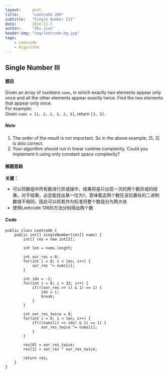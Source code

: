 ```yaml
---
layout:     post
title:      "Leetcode 260"
subtitle:   "Single Number III"
date:       2016-11-3
author:     "Zhu Jian"
header-img: "img/leetcode-bg.jpg"
tags:
    - Leetcode
    - Algorithm
---
```


## Single Number III

#### 题目
Given an array of numbers `nums`, in which exactly two elements appear only once and all the other elements appear exactly twice. Find the two elements that appear only once.  
For example:  
Given `nums = [1, 2, 1, 3, 2, 5]`, return `[3, 5]`.

##### Note
1. The order of the result is not important. So in the above example, [5, 3] is also correct.
2. Your algorithm should run in linear runtime complexity. Could you implement it using only constant space complexity?

#### 解题思路
**关键：**  

* 可以将数组中所有数进行异或操作，结果将是只出现一次的两个数异或的结果。对于结果，必定能找出某一位为1，意味着这两个数在该位置处的二进制数值不相同，因此可以将其作为标准将整个数组分为两大块
* 使用Leetcode 136的方法分别得出两个数

#### Code
```
public class Leetcode {
    public int[] singleNumber(int[] nums) {
        int[] res = new int[2];

        int len = nums.length;

        int xor_res = 0;
        for(int i = 0; i < len; i++) {
            xor_res ^= nums[i];
        }

        int idx = -1;
        for(int i = 0; i < 32; i++) {
            if(((xor_res >> i) & 1) == 1) {
                idx = i;
                break;
            }
        }

        int xor_res_twice = 0;
        for(int i = 0; i < len; i++) {
            if(((nums[i] >> idx) & 1) == 1) {
                xor_res_twice ^= nums[i];
            }
        }

        res[0] = xor_res_twice;
        res[1] = xor_res ^ xor_res_twice;

        return res;
    }
}

```